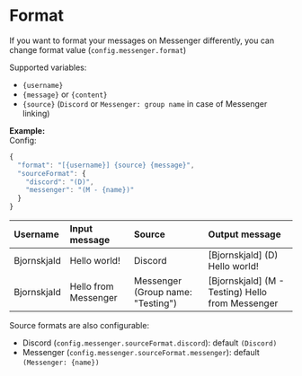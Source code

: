# Format

If you want to format your messages on Messenger differently, you can change format value \(`config.messenger.format`\)

Supported variables:

* `{username}`
* `{message}` or `{content}`
* `{source}` \(`Discord` or `Messenger: group name` in case of Messenger linking\)

**Example:**  
Config:

```javascript
{
  "format": "[{username}] {source} {message}",
  "sourceFormat": {
    "discord": "(D)",
    "messenger": "(M - {name})"
  }
}
```

| Username | Input message | Source | Output message |
| :--- | :--- | :--- | :--- |
| Bjornskjald | Hello world! | Discord | \[Bjornskjald\] \(D\) Hello world! |
| Bjornskjald | Hello from Messenger | Messenger \(Group name: "Testing"\) | \[Bjornskjald\] \(M - Testing\) Hello from Messenger |

Source formats are also configurable:

* Discord \(`config.messenger.sourceFormat.discord`\): default `(Discord)`
* Messenger \(`config.messenger.sourceFormat.messenger`\): default `(Messenger: {name})`

